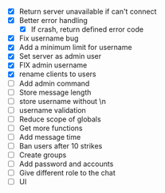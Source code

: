 - [x] Return server unavailable if can't connect
- [x] Better error handling
    - [x] If crash, return defined error code
- [x] Fix username bug
- [x] Add a minimum limit for username
- [x] Set server as admin user
- [x] FIX admin username
- [x] rename clients to users
- [ ] Add admin command
- [ ] Store message length
- [ ] store username without \n
- [ ] username validation
- [ ] Reduce scope of globals
- [ ] Get more functions
- [ ] Add message time
- [ ] Ban users after 10 strikes
- [ ] Create groups
- [ ] Add password and accounts
- [ ] Give different role to the chat
- [ ] UI
